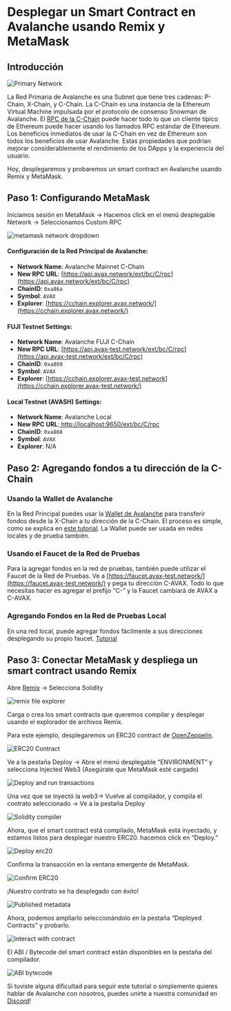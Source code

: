 # Desplegar un Smart Contract en Avalanche usando Remix y MetaMask

## Introducción

![Primary Network](../../../.gitbook/assets/primary-network.png)

La Red Primaria de Avalanche es una Subnet que tiene tres cadenas: P-Chain, X-Chain, y C-Chain. La C-Chain es una instancia de la Ethereum Virtual Machine impulsada por el protocolo de consenso Snowman de Avalanche. El [RPC de la C-Chain](../../avalanchego-apis/contract-chain-c-chain-api.md) puede hacer todo lo que un cliente típico de Ethereum puede hacer usando los llamados RPC estándar de Ethereum. Los beneficios inmediatos de usar la C-Chain en vez de Ethereum son todos los beneficios de usar Avalanche. Estas propiedades que podrían mejorar considerablemente el rendimiento de los DApps y la experiencia del usuario.

Hoy, desplegaremos y probaremos un smart contract en Avalanche usando Remix y MetaMask.

## Paso 1: Configurando MetaMask

Iniciamos sesión en MetaMask -&gt; Hacemos click en el menú desplegable Network -&gt; Seleccionamos Custom RPC

![metamask network dropdown](../../../.gitbook/assets/metamask-network-dropdown.png)

#### **Configuración de la Red Principal de Avalanche:**

* **Network Name**: Avalanche Mainnet C-Chain
* **New RPC URL**: [https://api.avax.network/ext/bc/C/rpc](https://api.avax.network/ext/bc/C/rpc)
* **ChainID**: `0xa86a`
* **Symbol**: `AVAX`
* **Explorer**: [https://cchain.explorer.avax.network/](https://cchain.explorer.avax.network/)

#### **FUJI Testnet Settings:**

* **Network Name**: Avalanche FUJI C-Chain
* **New RPC URL**: [https://api.avax-test.network/ext/bc/C/rpc](https://api.avax-test.network/ext/bc/C/rpc)
* **ChainID**: `0xa869`
* **Symbol**: `AVAX`
* **Explorer**: [https://cchain.explorer.avax-test.network](https://cchain.explorer.avax-test.network/)

#### **Local Testnet \(AVASH\) Settings:**

* **Network Name**: Avalanche Local
* **New RPC URL**:[ ](http://localhost:9650/ext/bc/C/rpc)[http://localhost:9650/ext/bc/C/rpc](http://localhost:9650/ext/bc/C/rpc)
* **ChainID**: `0xa868`
* **Symbol**: `AVAX`
* **Explorer**: N/A

## Paso 2: Agregando fondos a tu dirección de la C-Chain

### **Usando la Wallet de Avalanche**

En la Red Principal puedes usar la [Wallet de Avalanche](https://wallet.avax.network/) para transferir fondos desde la X-Chain a tu dirección de la C-Chain. El proceso es simple, como se explica en [este tutorial](../platform/transfer-avax-between-x-chain-and-c-chain.md). La Wallet puede ser usada en redes locales y de prueba también.

### **Usando el Faucet de la Red de Pruebas**

Para la agregar fondos en la red de pruebas, también puede utilizar el Faucet de la Red de Pruebas. Ve a [https://faucet.avax-test.network/](https://faucet.avax-test.network/) y pega tu dirección C-AVAX. Todo lo que necesitas hacer es agregar el prefijo “C-” y la Faucet cambiará de AVAX a C-AVAX.

### Agregando Fondos en la Red de Pruebas Local

En una red local, puede agregar fondos fácilmente a sus direcciones desplegando su propio faucet. [Tutorial](https://medium.com/avalabs/the-ava-platform-tools-pt-2-the-ava-faucet-48f28da57146)

## Paso 3: Conectar MetaMask y despliega un smart contract usando Remix

Abre [Remix](https://remix.ethereum.org/) -&gt; Selecciona Solidity

![remix file explorer](../../../.gitbook/assets/remix-file-explorer.png)

Carga o crea los smart contracts que queremos compilar y desplegar usando el explorador de archivos Remix.

Para este ejemplo, desplegaremos un ERC20 contract de [OpenZeppelin](https://openzeppelin.com/contracts).

![ERC20 Contract](../../../.gitbook/assets/erc20-contract.png)

Ve a la pestaña Deploy -&gt; Abre el menú desplegable “ENVIRONMENT” y selecciona Injected Web3 \(Asegúrate que MetaMask esté cargado\)

![Deploy and run transactions](../../../.gitbook/assets/deploy-and-run-transactions.png)

Una vez que se inyectó la web3-&gt; Vuelve al compilador, y compila el contrato seleccionado -&gt; Ve a la pestaña Deploy 

![Solidity compiler](../../../.gitbook/assets/solidity-compiler.png)

Ahora, que el smart contract está compilado, MetaMask está inyectado, y estamos listos para desplegar nuestro ERC20. hacemos click en “Deploy.”

![Deploy erc20](../../../.gitbook/assets/deploy-erc20.png)

Confirma la transacción en la ventana emergente de MetaMask.

![Confirm ERC20](../../../.gitbook/assets/confirm-erc20.png)

¡Nuestro contrato se ha desplegado con éxito!

![Published metadata](../../../.gitbook/assets/published-metadata.png)

Ahora, podemos ampliarlo seleccionándolo en la pestaña “Deployed Contracts” y probarlo.

![Interact with contract](../../../.gitbook/assets/interact-with-contract.png)

El ABI / Bytecode del smart contract están disponibles en la pestaña del compilador.

![ABI bytecode](../../../.gitbook/assets/abi-bytecode.png)

Si tuviste alguna dificultad para seguir este tutorial o simplemente quieres hablar de Avalanche con nosotros, puedes unirte a nuestra comunidad en [Discord](https://chat.avalabs.org/)!

<!--stackedit_data:
eyJoaXN0b3J5IjpbNDcwMDY0MzAxLC0yMDI3NDA3MTEzXX0=
-->